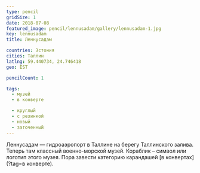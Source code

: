 ```yaml
---
type: pencil
gridSize: 1
date: 2018-07-08
featured_image: pencil/lennusadam/gallery/lennusadam-1.jpg
key: lennusadam
title: Леннусадам

countries: Эстония
cities: Таллин
latlng: 59.440734, 24.746418
geo: EST

pencilCount: 1

tags:
  - музей
  - в конверте

  - круглый
  - с резинкой
  - новый
  - заточенный
---
```


Леннусадам — гидроаэропорт в Таллине на берегу Таллинского залива. Теперь там классный военно-морской музей. Кораблик – символ или логотип этого музея. Пора завести категорию карандашей [в конвертах](?tag=в конверте).
